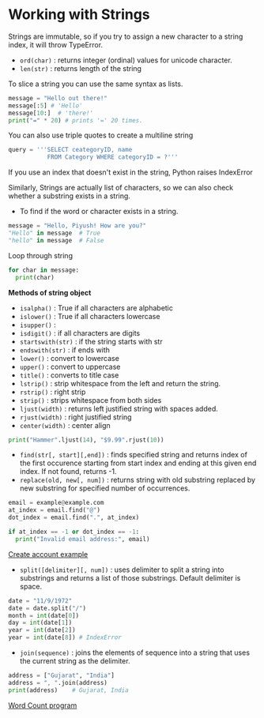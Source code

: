 # Working with Strings

Strings are immutable, so if you try to assign a new character to a string index, it will throw TypeError.

- `ord(char)` : returns integer (ordinal) values for unicode character.
- `len(str)` : returns length of the string

To slice a string you can use the same syntax as lists.

```python
message = "Hello out there!"
message[:5] # 'Hello'
message[10:]  # 'there!'
print("=" * 20) # prints '=' 20 times.
```

You can also use triple quotes to create a multiline string

```python
query = '''SELECT ceategoryID, name
           FROM Category WHERE categoryID = ?'''
```

If you use an index that doesn't exist in the string, Python raises IndexError

Similarly, Strings are actually list of characters, so we can also check whether a substring exists in a string.

- To find if the word or character exists in a string.

```python
message = "Hello, Piyush! How are you?"
"Hello" in message  # True
"hello" in message  # False
```

Loop through string

```python
for char in message:
  print(char)
```

**Methods of string object**

- `isalpha()` : True if all characters are alphabetic
- `islower()` : True if all characters lowercase
- `isupper()` :
- `isdigit()` : if all characters are digits
- `startswith(str)` : if the string starts with str
- `endswith(str)` : if ends with
- `lower()` : convert to lowercase
- `upper()` : convert to uppercase
- `title()` : converts to title case
- `lstrip()` : strip whitespace from the left and return the string.
- `rstrip()` : right strip
- `strip()` : strips whitespace from both sides
- `ljust(width)` : returns left justified string with spaces added.
- `rjust(width)` : right justified string
- `center(width)` : center align

```python
print("Hammer".ljust(14), "$9.99".rjust(10))
```

- `find(str[, start][,end])` : finds specified string and returns index of the first occurence starting from start index and ending at this given end index. If not found, returns -1.
- `replace(old, new[, num])` : returns string with old substring replaced by new substring for specified number of occurrences.

```python
email = example@example.com
at_index = email.find("@")
dot_index = email.find(".", at_index)

if at_index == -1 or dot_index == -1:
  print("Invalid email address:", email)
```

[Create account example](../examples/create_account.py)

- `split([delimiter][, num])` : uses delimiter to split a string into substrings and returns a list of those substrings. Default delimiter is space.

```python
date = "11/9/1972"
date = date.split("/")
month = int(date[0])
day = int(date[1])
year = int(date[2])
year = int(date[8]) # IndexError
```

- `join(sequence)` : joins the elements of sequence into a string that uses the current string as the delimiter.

```python
address = ["Gujarat", "India"]
address = ", ".join(address)
print(address)    # Gujarat, India
```

[Word Count program](../examples/word_count.py)
